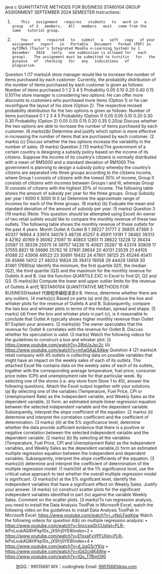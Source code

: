 java c
QUANTITATIVE METHODS FOR BUSINESS
STA60104
GROUP ASSIGNMENT
SEPTEMBER   2024 SEMESTER
Instructions:
1.         This   assignment   requires   students   to   work in   a   group   of 3   members.   All   members   must   come from the   same   tutorial group.
2.         You   are   required   to   submit   a   soft   copy   of your   assignment   report   in   Portable   Document   Format (PDF) in myTIMeS (Taylor's Integrated Moodle e-Learning System) by 1 December   2024   (only   one submission is allowed for   each group).   The assignment must be submitted to turnitin   for   the   purpose   of   checking   for   any   indications   of   plagiarism.
Question   1                                                                                                                                                                                                                                                                                                                                                   (17 marks)A   store   manager   would   like   to   increase   the   number   of items   purchased   by   each   customer.   Currently, the   probability   distribution   of   the   number   of   items   purchased   by   each   customer   is given as   follows:
Number of   items   purchased
0
1
2
3
4
5
Probability
0.05
0.10
0.20
0.40
0.15
0.10The store manager is considering two options: He can offer more discounts to customers who   purchased more items (Option   1) or he can reconfigure the layout of   his store (Option 2). The   respective revised probability distribution for the two options is   given   as   follows:
Number of   items   purchased
0
1
2
3
4
5
Probability   (Option   1)
0.05
0.05
0.10
0.20
0.30
0.30
Probability   (Option 2)
0.05
0.05
0.15
0.20
0.35
0.20(a)                   Discuss whether   the   two   options   are   able   to   increase   the   number   of items   purchased   by each customer.                       (6 marks)(b)                   Determine and   justify which option is   more effective in increasing the   number of   items   that are purchased by each customer.                    (2 marks)
(c)                   Discuss whether the two   options   increase the   variability   in the   number   of   sales.       (9 marks)
Question 2                                                                                                                                                                                                                                                                                                                                                (13 marks)The government of   a certain country is designing a   subsidy   policy based   on   the   income   of   its   citizens.   Suppose the income of its country’s citizens   is   normally   distributed   with   a   mean   of   RM5000 and a standard   deviation   of   RM1000.The   government   is   planning   to   design   a   subsidy   policy   whereby   the   country’s   citizens   are   separated   into   three   groups   according   to   the   citizens   income,   where   Group   I   consists   of   citizens   with   the   lowest   30%   of   income,   Group   II   consists   of   citizens   with   incomes   between Groups I and III, whereas Group III consists of   citizens   with   the   highest   20%   of   income.
The following table shows the amount of   subsidy per year for   the three   groups.
Group
Subsidy per year
I
6000
II
3000
III
0
(a)                   Determine the approximate range   of   incomes   for   each   of   the three   groups.         (8 marks)
(b)                   Evaluate the mean and standard   deviation   of   the   amount   of   subsidy per   year.       (5 marks)
Question 3                                                                                                                                                                                                                                                                                                                                                (19 marks)
(Note:   This question should be attempted using   Excel)
An owner of   two   retail outlets   would like   to compare   the   monthly revenue of   these   two outlets.   The following table shows the monthly revenue of   these outlets   for   the past   4 years.
Month
Outlet A
Outlet B
1
39227
31777
2
36835
47369
3
40327
16864
4
33974
34079
5
48726
45257
6
45911
13191
7
38482
39313
8
42162
40169
9
36062
21097
10
40803
12851
11
38622
13228
12
36434
20587
13
38339
25075
14
39757
14239
15
40821
35287
16
43374
30809
17
37555
8821
18
39686
25762
19
37891
28634
20
40131
23539
21
44105
41088
22
43908
49523
23
30691
19432
24
47801
38125
25
45246
45411
26
45886
14012
27
48203
16824
28
39413
19058
29
44429
13659
30
41461
17680(a)                         Identify the minimum, the first quartile   (Q1), the   median   (Q2),   the   third   quartile   (Q3)   and   the   maximum   for   the   monthly   revenue   for   Outlets   A   and   B.   Use   the   function   QUARTILE.EXC in Excel to find Q1,   Q2    and Q3.                                                                                                                         (5 marks)(b)                         Compute   the   lower   and   upper   outlier   limits   for   the   revenue   of   Outlets   A   an代 写STA60104 QUANTITATIVE METHODS FOR BUSINESSHaskell
代做程序编程语言d   B.   Hence, determine whether   there are any outliers.                                                                                                                               (4 marks)(c)                         Based   on   parts   (a)   and   (b),   produce   the   box   and   whisker   plots   for   the   revenue   of   Outlets A   and B.   Subsequently,   compare the two box   and whisker plots   in   terms   of the median,   spread and shape.                                                                            (5 marks)
(d)                         From the box and whisker plots in part (c),   is it reasonable to   conclude that   Outlet   A   typically shows higher monthly revenue than Outlet B? Explain your   answers.        (2 marks)(e)                         The   owner   speculates   that   the   revenue   for   Outlet   A   correlates   with   the   revenue   for   Outlet B. Discuss whether his speculation is valid.                                                                                                                   (3 marks)
Watch the following videos for the guidelines to construct a box   and whisker plot:
(i)                   https://www.youtube.com/watch?v=39lsUsJsc2c
(ii)                   https://www.youtube.com/watch?v=mhaGAaL6Abw
Question 4                                                                                                                                                                                                                                                                                                                                                (21 marks)A retail   company with   45   outlets   is   collecting   data   on possible variables   that   might   have   an   impact on the weekly sales of   each of   its   outlets.   The   attached   Excel   file   contains   data   on   the   weekly sales of   each of   its outlets, together with the   corresponding   average   temperature,   fuel   price, consumer price index (CPI) and unemployment rate for   that particular week.
By   selecting   one   of   the   stores   (i.e.   any   store   from    Store    1    to   45),   answer   the   following   questions. Attach the Excel output together with your   solutions.
(a)                         By   selecting   one   of the variables   (Temperature,   Fuel   Price,   CPI   or   Unemployment   Rate) as the independent variable, and Weekly   Sales as the   dependent   variable,
(i)                      form.    an   estimated   simple   linear   regression   equation   between   the    selected   independent variable and the dependent variable.   Subsequently, interpret the   slope coefficient of   the equation.                                                                                                                                                                   (2 marks)
(ii)                   determine    and      interpret    the    correlation    coefficient    and   the    coefficient    of   determination.                    (3 marks)
(iii)                at   the   5%   significance   level,   determine   whether   the   data   provide   sufficient   evidence that there is a positive   or negative   correlation   between   the   selected   independent variable and the dependent variable.                            (2 marks)
(b)                         By    selecting    all   the   variables    (Temperature,   Fuel   Price,   CPI   and   Unemployment   Rate) as the independent variables, and Weekly   Sales as   the   dependent   variable,(i)             form an   estimated multiple regression   equation between the independent   and   dependent   variables.    Subsequently,    interpret    the   slope   coefficients   of   the   equation.                                                                                                                                                                                                                                                                                     (3 marks)(ii)          determine    and      interpret      the      coefficient      of    determination    of   the    multiple regression model.                                          (1 mark)(iii)       at   the    1%   significance   level,   use   the   critical   value   approach   to   test   whether   the overall multiple regression model is significant.                                                                            (3 marks)(iv)         at   the   5%   significant   level,   identify   the   independent   variables   that   have   a significant effect on Weekly Sales. Justify your answer.                                                       (4 marks)
(v)          construct   scatter   plots   for   the   significant   independent   variables   identified   in   part (iv) against the variable Weekly   Sales.   Comment on the   scatter   plots.       (3 marks)To run regression analysis, you need to install the Data Analysis ToolPak in Microsoft Excel,   watch   the   following   video   on   the   guidelines   to   install   Data   Analysis   ToolPak   in   Microsoft Excel:
https://www.youtube.com/watch?v=_yNxLFagKgw
Watch the following videos for question 4(b) on multiple regression   analysis:
•                      https://www.youtube.com/watch?v=5nccswDrCUslist=PLR-   lkPxLxukAQ8HFkp10s_jXSfrj0YE8lindex=2
•                      https://www.youtube.com/watch?v=EfxvaFvVPFUlist=PLR-   lkPxLxukAQ8HFkp10s_jXSfrj0YE8lindex=4
•                         https://www.youtube.com/watch?v=d_baG5cYKjg
•                      https://www.youtube.com/watch?v=jGd2cj4K4Ww
•                      https://www.youtube.com/watch?v=IQo_T7BmO90

         
加QQ：99515681  WX：codinghelp  Email: 99515681@qq.com
